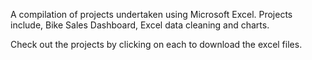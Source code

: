 A compilation of projects undertaken using Microsoft Excel. Projects include, Bike Sales Dashboard, Excel data cleaning and charts.

Check out the projects by clicking on each to download the excel files.
